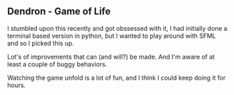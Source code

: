 ## Dendron - Game of Life

I stumbled upon this recently and got obssessed with it, I had initially done a terminal based version in python, but I wanted to play around with SFML and so I picked this up. 

Lot's of improvements that can (and will?) be made. And I'm aware of at least a couple of buggy behaviors.

Watching the game unfold is a lot of fun, and I think I could keep doing it for hours.
